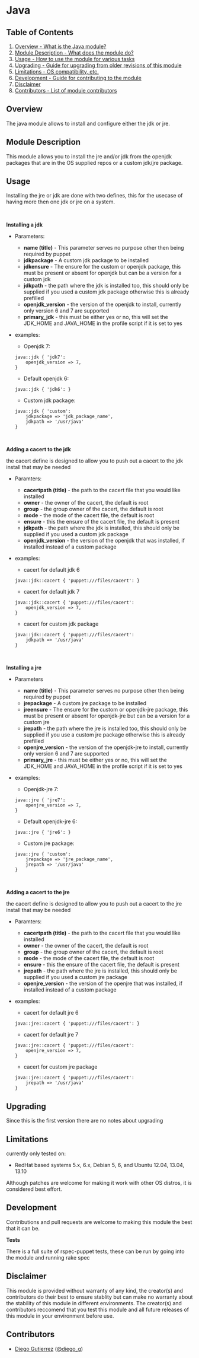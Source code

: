 Java
========

Table of Contents
------------------

1. [Overview - What is the Java module?](#overview)
2. [Module Description - What does the module do?](#module-description)
3. [Usage - How to use the module for various tasks](#usage)
4. [Upgrading - Guide for upgrading from older revisions of this module](#upgrading)
5. [Limitations - OS compatibility, etc.](#limitations)
6. [Development - Guide for contributing to the module](#development)
7. [Disclaimer](#disclaimer)
8. [Contributors - List of module contributors](#contributors)

Overview
---------

The java module allows to install and configure either the jdk or jre.

Module Description
------------------

This module allows you to install the jre and/or jdk from the openjdk packages that are in the OS supplied repos or 
a custom jdk/jre package. 

Usage
-----

Installing the jre or jdk are done with two defines, this for the usecase of having more then one jdk or jre on a system.

<br/>

**Installing a jdk**

* Parameters:
    * **name (title)** - This parameter serves no purpose other then being required by puppet
	* **jdkpackage** - A custom jdk package to be installed 
	* **jdkensure** - The ensure for the custom or openjdk package, this must be present or absent for openjdk but can be a version for a custom jdk
	* **jdkpath** - the path where the jdk is installed too, this should only be supplied if you used a custom jdk package otherwise this is already prefilled 
	* **openjdk_version** - the version of the openjdk to install, currently only version 6 and 7 are supported
	* **primary_jdk** - this must be either yes or no, this will set the JDK\_HOME and JAVA\_HOME in the profile script if it is set to yes

* examples:
    * Openjdk 7:
    ```
    java::jdk { 'jdk7':
        openjdk_version => 7,
    }
    ```
    * Default openjdk 6:
    ```
    java::jdk { 'jdk6': }
    ```
    * Custom jdk package:
    ```
    java::jdk { 'custom':
        jdkpackage => 'jdk_package_name',
        jdkpath => '/usr/java'
    }
    ```
<br/>

**Adding a cacert to the jdk**

the cacert define is designed to allow you to push out a cacert to the jdk install that may be needed

* Paramters:
	* **cacertpath (title)** - the path to the cacert file that you would like installed
	* **owner** - the owner of the cacert, the default is root
	* **group** - the group owner of the cacert, the default is root
	* **mode** - the mode of the cacert file, the default is root
	* **ensure** - this the ensure of the cacert file, the default is present
	* **jdkpath** - the path where the jdk is installed, this should only be supplied if you used a custom jdk package 
    * **openjdk_version** - the version of the openjdk that was installed, if installed instead of a custom package
	
* examples:
    * cacert for default jdk 6
	```
	java::jdk::cacert { 'puppet:///files/cacert': }
    ```
    * cacert for default jdk 7
    ```
    java::jdk::cacert { 'puppet:///files/cacert':
        openjdk_version => 7,
    }
    ```
    * cacert for custom jdk package
    ```
    java::jdk::cacert { 'puppet:///files/cacert': 
        jdkpath => '/usr/java'
    }
    ```

<br />

**Installing a jre**

* Parameters 
    * **name (title)** - This parameter serves no purpose other then being required by puppet
    * **jrepackage** - A custom jre package to be installed 
    * **jreensure** - The ensure for the custom or openjdk-jre package, this must be present or absent for openjdk-jre but can be a version for a custom jre
    * **jrepath** - the path where the jre is installed too, this should only be supplied if you use a custom jre package otherwise this is already prefilled 
    * **openjre_version** - the version of the openjdk-jre to install, currently only version 6 and 7 are supported
    * **primary_jre** - this must be either yes or no, this will set the JDK_HOME and JAVA_HOME in the profile script if it is set to yes

* examples:
    * Openjdk-jre 7:
    ```
    java::jre { 'jre7':
        openjre_version => 7,
    }
    ```
    * Default openjdk-jre 6:
    ```
    java::jre { 'jre6': }
    ```
    * Custom jre package:
    ```
    java::jre { 'custom':
        jrepackage => 'jre_package_name',
        jrepath => '/usr/java'
    }
    ```
<br/>

**Adding a cacert to the jre**

the cacert define is designed to allow you to push out a cacert to the jre install that may be needed

* Paramters:
    * **cacertpath (title)** - the path to the cacert file that you would like installed
	* **owner** - the owner of the cacert, the default is root
	* **group** - the group owner of the cacert, the default is root
	* **mode** - the mode of the cacert file, the default is root
	* **ensure** - this the ensure of the cacert file, the default is present
	* **jrepath** - the path where the jre is installed, this should only be supplied if you used a custom jre package 
    * **openjre_version** - the version of the openjre that was installed, if installed instead of a custom package
	
* examples:
    * cacert for default jre 6
	```
	java::jre::cacert { 'puppet:///files/cacert': }
    ```
    * cacert for default jre 7
    ```
    java::jre::cacert { 'puppet:///files/cacert':
        openjre_version => 7,
    }
    ```
    * cacert for custom jre package
    ```
    java::jre::cacert { 'puppet:///files/cacert': 
        jrepath => '/usr/java'
    }
    ```


Upgrading
---------

Since this is the first version there are no notes about upgrading

Limitations
-----------

currently only tested on:
* RedHat based systems 5.x, 6.x, Debian 5, 6, and Ubuntu 12.04, 13.04, 13.10

Although patches are welcome for making it work with other OS distros, it is considered best effort.

Development
-----------

Contributions and pull requests are welcome to making this module the best that it can be.

**Tests**

There is a full suite of rspec-puppet tests, these can be run by going into the module and running rake spec

Disclaimer
----------

This module is provided without warranty of any kind, the creator(s) and contributors do their best to ensure stablity but can make no warranty about the stability of this module in different environments. The creator(s) and contributors reccomend that you test this module and all future releases of this module in your environment before use.

Contributors
------------

* [Diego Gutierrez](https://github.com/dgutierrez1287) ([@diego_g](https://twitter.com/diego_g))